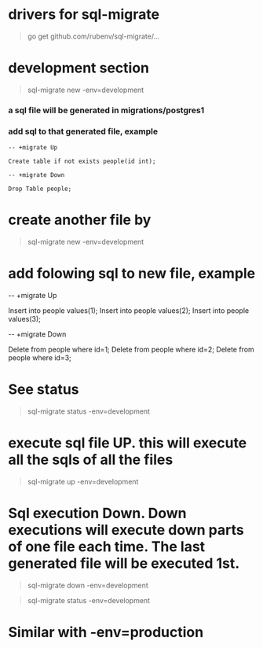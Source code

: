 # drivers for sql-migrate
> go get github.com/rubenv/sql-migrate/...



# development section
> sql-migrate new -env=development

### a sql file will be generated in migrations/postgres1
### add sql to that generated file, example

```
-- +migrate Up

Create table if not exists people(id int);

-- +migrate Down

Drop Table people;
```


# create another file by
> sql-migrate new -env=development

# add folowing sql to new file, example
-- +migrate Up

Insert into people values(1);
Insert into people values(2);
Insert into people values(3);

-- +migrate Down

Delete from people where id=1;
Delete from people where id=2;
Delete from people where id=3;



# See status 
> sql-migrate status -env=development

# execute sql file UP. this will execute all the sqls of all the files
> sql-migrate up -env=development

# Sql execution Down. Down executions will execute down parts of one file each time. The last generated file will be executed 1st.
> sql-migrate down -env=development



> sql-migrate status -env=development


# Similar with -env=production
